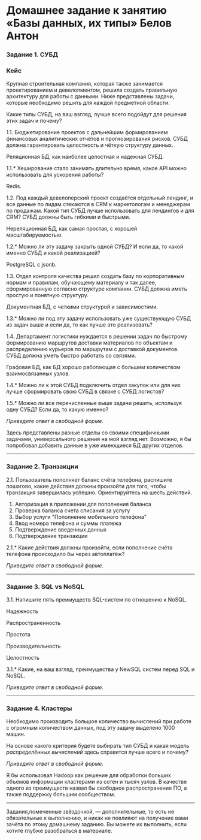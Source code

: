 # Домашнее задание к занятию «Базы данных, их типы» Белов Антон

### Задание 1. СУБД

### Кейс
Крупная строительная компания, которая также занимается проектированием и девелопментом, решила создать 
правильную архитектуру для работы с данными. Ниже представлены задачи, которые необходимо решить для
каждой предметной области. 

Какие типы СУБД, на ваш взгляд, лучше всего подойдут для решения этих задач и почему? 
 
1.1. Бюджетирование проектов с дальнейшим формированием финансовых аналитических отчётов и прогнозирования рисков.
СУБД должна гарантировать целостность и чёткую структуру данных.

Реляционная БД, как наиболее целостная и надежная СУБД.

1.1.* Хеширование стало занимать длительно время, какое API можно использовать для ускорения работы?

Redis.

1.2. Под каждый девелоперский проект создаётся отдельный лендинг, и все данные по лидам стекаются в CRM к 
маркетологам и менеджерам по продажам. Какой тип СУБД лучше использовать для лендингов и для CRM? 
СУБД должны быть гибкими и быстрыми.

Нереляционная БД, как самая простая, с хорошей масштабируемостью.

1.2.* Можно ли эту задачу закрыть одной СУБД? И если да, то какой именно СУБД и какой реализацией?

PostgreSQL с jsonb.

1.3. Отдел контроля качества решил создать базу по корпоративным нормам и правилам, обучающему материалу 
и так далее, сформированную согласно структуре компании. СУБД должна иметь простую и понятную структуру.

Документная БД, с четкими структурой и зависимостями.

1.3.* Можно ли под эту задачу использовать уже существующую СУБД из задач выше и если да, то как лучше это 
реализовать?

1.4. Департамент логистики нуждается в решении задач по быстрому формированию маршрутов доставки материалов 
по объектам и распределению курьеров по маршрутам с доставкой документов. СУБД должна уметь быстро работать
со связями.

Графовая БД, как БД хорошо работающая с большим количеством взаимосвязанных узлов. 

1.4.* Можно ли к этой СУБД подключить отдел закупок или для них лучше сформировать свою СУБД в связке с СУБД 
логистов?

1.5.* Можно ли все перечисленные выше задачи решить, используя одну СУБД? Если да, то какую именно?

*Приведите ответ в свободной форме.*

Здесь представлены разные отделы со своими специфичными задачами, универсального решения на мой взгляд нет. Возможно, я бы попробовал добавить данные в уже имеющиеся БД других отделов.

---

### Задание 2. Транзакции

2.1. Пользователь пополняет баланс счёта телефона, распишите пошагово, какие действия должны произойти для того, чтобы 
транзакция завершилась успешно. Ориентируйтесь на шесть действий.

1. Авторизация в приложении для пополнения баланса
2. Проверка баланса счета списания за услугу
3. Выбор услуги "Пополнение мобильного телефона"
4. Ввод номера телефона и суммы платежа 
5. Подтверждение введенных данных
6. Подтверждение транзакции


2.1.* Какие действия должны произойти, если пополнение счёта телефона происходило бы через автоплатёж?

*Приведите ответ в свободной форме.*

---

### Задание 3. SQL vs NoSQL

3.1. Напишите пять преимуществ SQL-систем по отношению к NoSQL.

Надежность

Распространенность

Простота

Производительность

Целостность

3.1.* Какие, на ваш взгляд, преимущества у NewSQL систем перед SQL и NoSQL.

*Приведите ответ в свободной форме.*

---

### Задание 4. Кластеры

Необходимо производить большое количество вычислений при работе с огромным количеством данных, под эту задачу 
выделено 1000 машин. 

На основе какого критерия будете выбирать тип СУБД и какая модель *распределённых вычислений* 
здесь справится лучше всего и почему?

*Приведите ответ в свободной форме.*

Я бы использовал Hadoop как решение для обработки больших объемов информации кластерами из сотен и тысяч узлов. В качестве одного из преимуществ назвал бы свободное распространение ПО, а также поддержку большим сообществом.

---

Задания,помеченные звёздочкой, — дополнительные, то есть не обязательные к выполнению, и никак не повлияют на получение вами зачёта по этому домашнему заданию. Вы можете их выполнить, если хотите глубже разобраться в материале.
